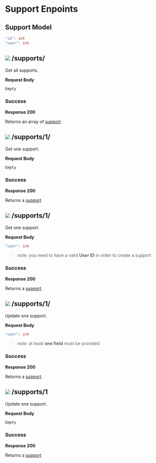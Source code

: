 # Support Enpoints

## Support Model

```cs
"id": int
"user": int
```

## ![](https://img.shields.io/badge/-GET%20-green) /supports/

Get all supports.

**Request Body**

```cs
Empty
```

### Success

**Response 200**

Returns an array of [support](#Support-Model)


## ![](https://img.shields.io/badge/-GET%20-green) /supports/1/

Get one support.

**Request Body**

```cs
Empty
```

### Success

**Response 200**

Returns a [support](#Support-Model)

## ![](https://img.shields.io/badge/-POST%20-orange) /supports/1/

Get one support.

**Request Body**

```cs
"user": int
```

> note: you need to have a valid **User ID** in order to create a support

### Success

**Response 200**

Returns a [support](#Support-Model)

## ![](https://img.shields.io/badge/-PATCH%20-blueviolet) /supports/1/

Update one support.

**Request Body**

```cs
"user": int
```

> note: at least **one field** must be provided

### Success

**Response 200**

Returns a [support](#Support-Model)

## ![](https://img.shields.io/badge/-DELETE%20-critical) /supports/1

Update one support.

**Request Body**

```cs
Empty
```

### Success

**Response 200**

Returns a [support](#Support-Model)